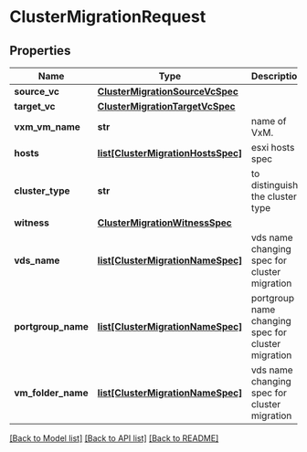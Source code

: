 # ClusterMigrationRequest

## Properties
Name | Type | Description | Notes
------------ | ------------- | ------------- | -------------
**source_vc** | [**ClusterMigrationSourceVcSpec**](ClusterMigrationSourceVcSpec.md) |  | 
**target_vc** | [**ClusterMigrationTargetVcSpec**](ClusterMigrationTargetVcSpec.md) |  | 
**vxm_vm_name** | **str** | name of VxM. | [optional] 
**hosts** | [**list[ClusterMigrationHostsSpec]**](ClusterMigrationHostsSpec.md) | esxi hosts spec | [optional] 
**cluster_type** | **str** | to distinguish the cluster type | 
**witness** | [**ClusterMigrationWitnessSpec**](ClusterMigrationWitnessSpec.md) |  | [optional] 
**vds_name** | [**list[ClusterMigrationNameSpec]**](ClusterMigrationNameSpec.md) | vds name changing spec for cluster migration | [optional] 
**portgroup_name** | [**list[ClusterMigrationNameSpec]**](ClusterMigrationNameSpec.md) | portgroup name changing spec for cluster migration | [optional] 
**vm_folder_name** | [**list[ClusterMigrationNameSpec]**](ClusterMigrationNameSpec.md) | vds name changing spec for cluster migration | [optional] 

[[Back to Model list]](../README.md#documentation-for-models) [[Back to API list]](../README.md#documentation-for-api-endpoints) [[Back to README]](../README.md)

